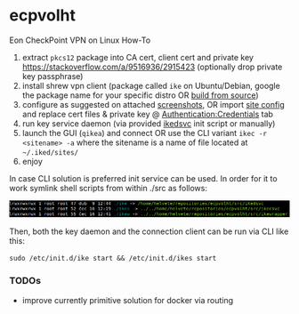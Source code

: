 # ecpvolht

Eon CheckPoint VPN on Linux How-To

1. extract `pkcs12` package into CA cert, client cert and private key https://stackoverflow.com/a/9516936/2915423 (optionally drop private key passphrase)
1. install shrew vpn client (package called `ike` on Ubuntu/Debian, google the package name for your specific distro OR [build from source](https://www.centos.org/forums/viewtopic.php?t=49096))
1. configure as suggested on attached [screenshots](https://github.com/helvete/ecpvolht/tree/master/screenshots), OR import [site config](https://github.com/helvete/ecpvolht/blob/master/shrewsoft_vpn_config/config.vpn) and replace cert files & private key @ [Authentication:Credentials](https://github.com/helvete/ecpvolht/tree/master/screenshots#credentials) tab
1. run key service daemon (via provided [ikedsvc](https://github.com/helvete/ecpvolht/blob/master/src/ikedsvc) init script or manually)
1. launch the GUI (`qikea`) and connect OR use the CLI variant `ikec -r <sitename> -a` where the sitename is a name of file located at `~/.iked/sites/`
1. enjoy

In case CLI solution is preferred init service can be used. In order for it to work symlink shell scripts from within ./src as follows:

![symlinking-the scripts](https://raw.githubusercontent.com/helvete/ecpvolht/master/screenshots/ln-s.png)

Then, both the key daemon and the connection client can be run via CLI like this:

```
sudo /etc/init.d/ike start && /etc/init.d/ikes start
```

### TODOs

* improve currently primitive solution for docker via routing
